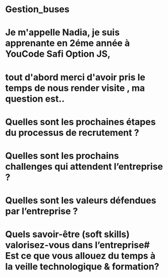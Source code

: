 # Gestion_buses
# Je m'appelle Nadia, je suis apprenante en 2éme année à YouCode Safi Option JS,
# tout d'abord merci d'avoir pris le temps de nous render visite , ma question est..
# Quelles sont les prochaines étapes du processus de recrutement ?
# Quelles sont les prochains challenges qui attendent l’entreprise ?
# Quelles sont les valeurs défendues par l’entreprise ?
# Quels savoir-être (soft skills) valorisez-vous dans l’entreprise# Est ce que vous allouez du temps à la veille technologique & formation?

